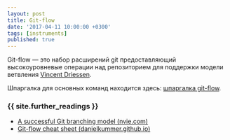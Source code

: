 ```yaml
---
layout: post
title: Git-flow
date: '2017-04-11 10:00:00 +0300'
tags: [instruments]
published: true
---
```

Git-flow — это набор расширений git предоставляющий высокоуровневые операции над репозиторием для поддержки модели ветвления [Vincent Driessen](http://nvie.com/posts/a-successful-git-branching-model/).

Шпаргалка для основных команд находится здесь: [шпаргалка git-flow](https://danielkummer.github.io/git-flow-cheatsheet/index.ru_RU.html).


### {{ site.further_readings }}
* [A successful Git branching model (nvie.com)](http://nvie.com/posts/a-successful-git-branching-model/)
* [Git-flow cheat sheet (danielkummer.github.io)](https://danielkummer.github.io/git-flow-cheatsheet/index.html)
